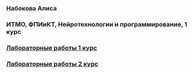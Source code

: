 ### Набокова Алиса
### ИТМО, ФПИиКТ, Нейротехнологии и программирование, 1 курс


### [Лабораторные работы 1 курс](https://github.com/allfeia/Navigation/blob/main/navigation1.md)
### [Лабораторные работы 2 курс]()
<!--
**allfeia/allfeia** is a ✨ _special_ ✨ repository because its `README.md` (this file) appears on your GitHub profile.

Here are some ideas to get you started:

- 🔭 I’m currently working on ...
- 🌱 I’m currently learning ...
- 👯 I’m looking to collaborate on ...
- 🤔 I’m looking for help with ...
- 💬 Ask me about ...
- 📫 How to reach me: ...
- 😄 Pronouns: ...
- ⚡ Fun fact: ...
-->
